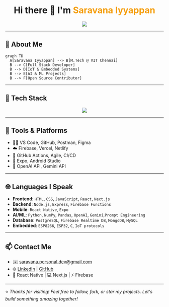 
<h1 align="center">
  Hi there 👋 I'm <span style="color:#F59E0B;">Saravana Iyyappan</span>
</h1>

<p align="center">
  <img src="https://readme-typing-svg.demolab.com/?lines=Full-stack+Developer;AI%2FML+Enthusiast;React+Native+Engineer;IoT+Builder;Open+Source+Lover;&font=Fira%20Code&center=true&width=440&height=45&color=F59E0B&vCenter=true&size=22" />
</p>

---

## 🚀 About Me

```mermaid
graph TD
  A[Saravana Iyyappan] --> B[M.Tech @ VIT Chennai]
  B --> C[Full Stack Developer]
  B --> D[IoT & Embedded Systems]
  B --> E[AI & ML Projects]
  B --> F[Open Source Contributor]
```

---

## 🧠 Tech Stack

<p align="center">
  <img src="https://skillicons.dev/icons?i=nextjs,react,reactnative,nodejs,js,java,python,postgres,firebase,mysql,git,vercel,sql" />
</p>

---

## 💼 Tools & Platforms

- 🧑‍💻 VS Code, GitHub, Postman, Figma  
- ☁️ Firebase, Vercel, Netlify  
- 🧪 GitHub Actions, Agile, CI/CD  
- 📱 Expo, Android Studio  
- 🤖 OpenAI API, Gemini API

---

## 🌐 Languages I Speak

- **Frontend**: `HTML`, `CSS`, `JavaScript`, `React`, `Next.js`
- **Backend**: `Node.js`, `Express`, `Firebase Functions`
- **Mobile**: `React Native`, `Expo`
- **AI/ML**: `Python`, `NumPy`, `Pandas`, `OpenAI`, `Gemini`,`Prompt Engineering`
- **Database**: `PostgreSQL`, `Firebase Realtime DB`, `MongoDB`, `MySQL`
- **Embedded**: `ESP8266`, `ESP32`, `C`, `IoT protocols`

---

## 📫 Contact Me

- ✉️ saravana.personal.dev@gmail.com  
- 🌐 [LinkedIn](https://www.linkedin.com/in/saravana-iyyappan/) | [GitHub](https://github.com/DeluluSaro)  
- 📱 React Native | 💻 Next.js | ⚡ Firebase  

---

⭐️ *Thanks for visiting! Feel free to follow, fork, or star my projects. Let's build something amazing together!*
